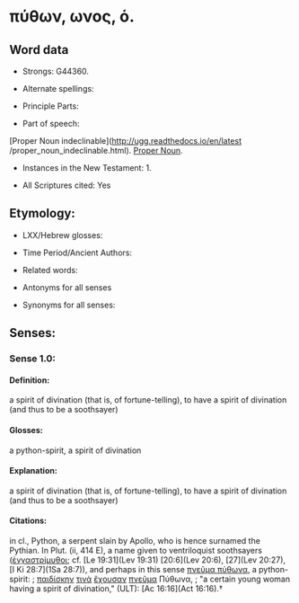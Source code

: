 # πύθων, ωνος, ὁ.

<!-- Status: S2=NeedsReview -->
<!-- Lexica used for edits: BDAG, FFM, LN, A-S -->

## Word data

* Strongs: G44360.

* Alternate spellings:



* Principle Parts: 


* Part of speech: 

[Proper Noun indeclinable](http://ugg.readthedocs.io/en/latest
/proper_noun_indeclinable.html).
[Proper Noun](http://ugg.readthedocs.io/en/latest/proper_noun.html).

* Instances in the New Testament: 1.

* All Scriptures cited: Yes

## Etymology: 


* LXX/Hebrew glosses: 


* Time Period/Ancient Authors: 


* Related words: 

* Antonyms for all senses

* Synonyms for all senses: 


## Senses: 


### Sense  1.0: 

#### Definition: 

a spirit of divination (that is, of fortune-telling), to have a spirit of divination (and thus to be a soothsayer) 

#### Glosses: 

a python-spirit, a spirit of divination

#### Explanation: 

a spirit of divination (that is, of fortune-telling), to have a spirit of divination (and thus to be a soothsayer)

#### Citations: 

in cl., Python, a serpent slain by Apollo, who is hence surnamed the Pythian. In Plut. (ii, 414 E), a name given to ventriloquist soothsayers ([ἐγγαστρίμυθοι](); cf. [Le 19:31](Lev 19:31) [20:6](Lev 20:6), [27](Lev 20:27), [I Ki 28:7](1Sa 28:7)), and perhaps in this sense [πνεῦμα πύθωνα](), a python-spirit: 
; [παιδίσκην](../G38140/01.md) [τινὰ](../G51000/01.md) [ἔχουσαν](../G21920/01.md) [πνεῦμα](../G41510/01.md) Πύθωνα, 
; "a certain young woman having a spirit of divination," (ULT):
[Ac 16:16](Act 16:16).†
